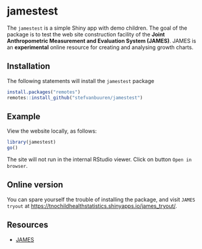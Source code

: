 
<!-- README.md is generated from README.Rmd. Please edit that file -->

# jamestest

The `jamestest` is a simple Shiny app with demo children. The goal of
the package is to test the web site construction facility of the **Joint
Anthropometric Measurement and Evaluation System (JAMES)**. JAMES is an
**experimental** online resource for creating and analysing growth
charts.

## Installation

The following statements will install the `jamestest` package

``` r
install.packages("remotes")
remotes::install_github("stefvanbuuren/jamestest")
```

## Example

View the website locally, as follows:

``` r
library(jamestest)
go()
```

The site will not run in the internal RStudio viewer. Click on button
`Open in browser`.

## Online version

You can spare yourself the trouble of installing the package, and visit
`JAMES tryout` at
<https://tnochildhealthstatistics.shinyapps.io/james_tryout/>.

## Resources

  - [JAMES](https://github.com/stefvanbuuren/james)
